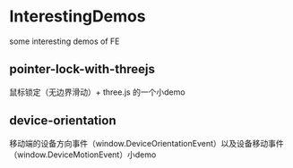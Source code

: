 # InterestingDemos
some interesting demos of FE

## pointer-lock-with-threejs
鼠标锁定（无边界滑动）+ three.js 的一个小demo

## device-orientation
移动端的设备方向事件（window.DeviceOrientationEvent）以及设备移动事件（window.DeviceMotionEvent）小demo
